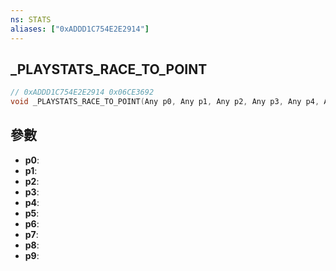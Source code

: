 ```yaml
---
ns: STATS
aliases: ["0xADDD1C754E2E2914"]
---
```

## _PLAYSTATS_RACE_TO_POINT

```c
// 0xADDD1C754E2E2914 0x06CE3692
void _PLAYSTATS_RACE_TO_POINT(Any p0, Any p1, Any p2, Any p3, Any p4, Any p5, Any p6, Any p7, Any p8, Any p9);
```


## 參數
* **p0**: 
* **p1**: 
* **p2**: 
* **p3**: 
* **p4**: 
* **p5**: 
* **p6**: 
* **p7**: 
* **p8**: 
* **p9**: 

